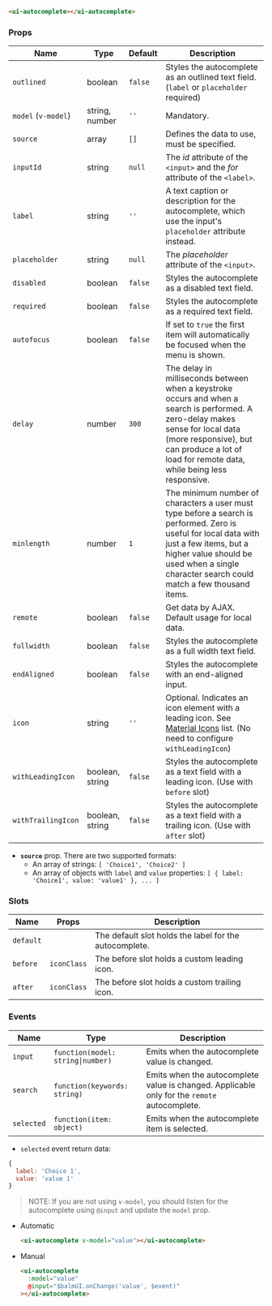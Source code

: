 ```html
<ui-autocomplete></ui-autocomplete>
```

### Props

| Name                | Type            | Default | Description                                                                                                                                                                                                                             |
| ------------------- | --------------- | ------- | --------------------------------------------------------------------------------------------------------------------------------------------------------------------------------------------------------------------------------------- |
| `outlined`          | boolean         | `false` | Styles the autocomplete as an outlined text field. (`label` or `placeholder` required)                                                                                                                                                  |
| `model` (`v-model`) | string, number  | `''`    | Mandatory.                                                                                                                                                                                                                              |
| `source`            | array           | `[]`    | Defines the data to use, must be specified.                                                                                                                                                                                             |
| `inputId`           | string          | `null`  | The _id_ attribute of the `<input>` and the _for_ attribute of the `<label>`.                                                                                                                                                           |
| `label`             | string          | `''`    | A text caption or description for the autocomplete, which use the input's `placeholder` attribute instead.                                                                                                                              |
| `placeholder`       | string          | `null`  | The _placeholder_ attribute of the `<input>`.                                                                                                                                                                                           |
| `disabled`          | boolean         | `false` | Styles the autocomplete as a disabled text field.                                                                                                                                                                                       |
| `required`          | boolean         | `false` | Styles the autocomplete as a required text field.                                                                                                                                                                                       |
| `autofocus`         | boolean         | `false` | If set to `true` the first item will automatically be focused when the menu is shown.                                                                                                                                                   |
| `delay`             | number          | `300`   | The delay in milliseconds between when a keystroke occurs and when a search is performed. A zero-delay makes sense for local data (more responsive), but can produce a lot of load for remote data, while being less responsive.        |
| `minlength`         | number          | `1`     | The minimum number of characters a user must type before a search is performed. Zero is useful for local data with just a few items, but a higher value should be used when a single character search could match a few thousand items. |
| `remote`            | boolean         | `false` | Get data by AJAX. Default usage for local data.                                                                                                                                                                                         |
| `fullwidth`         | boolean         | `false` | Styles the autocomplete as a full width text field.                                                                                                                                                                                     |
| `endAligned`        | boolean         | `false` | Styles the autocomplete with an end-aligned input.                                                                                                                                                                                      |
| `icon`              | string          | `''`    | Optional. Indicates an icon element with a leading icon. See [Material Icons](/#/icons) list. (No need to configure `withLeadingIcon`)                                                                                                  |
| `withLeadingIcon`   | boolean, string | `false` | Styles the autocomplete as a text field with a leading icon. (Use with `before` slot)                                                                                                                                                   |
| `withTrailingIcon`  | boolean, string | `false` | Styles the autocomplete as a text field with a trailing icon. (Use with `after` slot)                                                                                                                                                   |

- **`source`** prop. There are two supported formats:
  - An array of strings: `[ 'Choice1', 'Choice2' ]`
  - An array of objects with `label` and `value` properties: `[ { label: 'Choice1', value: 'value1' }, ... ]`

### Slots

| Name      | Props       | Description                                            |
| --------- | ----------- | ------------------------------------------------------ |
| `default` |             | The default slot holds the label for the autocomplete. |
| `before`  | `iconClass` | The before slot holds a custom leading icon.           |
| `after`   | `iconClass` | The before slot holds a custom trailing icon.          |

### Events

| Name       | Type                              | Description                                                                                  |
| ---------- | --------------------------------- | -------------------------------------------------------------------------------------------- |
| `input`    | `function(model: string\|number)` | Emits when the autocomplete value is changed.                                                |
| `search`   | `function(keywords: string)`      | Emits when the autocomplete value is changed. Applicable only for the `remote` autocomplete. |
| `selected` | `function(item: object)`          | Emits when the autocomplete item is selected.                                                |

- `selected` event return data:

```js
{
  label: 'Choice 1',
  value: 'value 1'
}
```

> NOTE: If you are not using `v-model`, you should listen for the autocomplete using `@input` and update the `model` prop.

- Automatic

  ```html
  <ui-autocomplete v-model="value"></ui-autocomplete>
  ```

- Manual

  ```html
  <ui-autocomplete
    :model="value"
    @input="$balmUI.onChange('value', $event)"
  ></ui-autocomplete>
  ```
